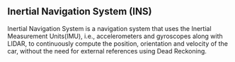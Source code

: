 ## Inertial Navigation System (INS)
Inertial Navigation System is a navigation system that uses the Inertial Measurement Units(IMU), i.e., accelerometers and gyroscopes along with LIDAR, to continuously compute the position, orientation and velocity of the car, without the need for external references using Dead Reckoning.
